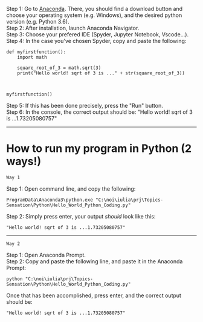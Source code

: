Step 1: Go to [Anaconda](https://www.anaconda.com/). There, you should find a download button and choose your operating system (e.g. Windows), and the desired python version (e.g. Python 3.6).                
Step 2: After installation, launch Anaconda Navigator.          
Step 3: Choose your prefered IDE (Spyder, Jupyter Notebook, Vscode...).      
Step 4: In the case you've chosen Spyder, copy and paste the following:        
```
def myfirstfunction():
    import math

    square_root_of_3 = math.sqrt(3)
    print("Hello world! sqrt of 3 is ..." + str(square_root_of_3))



myfirstfunction()     
```
Step 5: If this has been done precisely, press the "Run" button.     
Step 6: In the console, the correct output should be: "Hello world! sqrt of 3 is ...1.73205080757"      
 ______________________________           
                       
                        
   # How to run my program in Python (2 ways!)   
    
    Way 1

Step 1: Open command line, and copy the following:                                      
```
ProgramData\Anaconda3\python.exe "C:\noi\iulia\prj\Topics-Sensation\Python\Hello_World_Python_Coding.py"    
```
Step 2: Simply press enter, your output *should* look like this:                                
```
"Hello world! sqrt of 3 is ...1.73205080757"      
```
   _____
    
    Way 2  
Step 1: Open Anaconda Prompt.                     
Step 2: Copy and paste the following line, and paste it in the Anaconda Prompt:
```
python "C:\noi\iulia\prj\Topics-Sensation\Python\Hello_World_Python_Coding.py" 
```
Once that has been accomplished, press enter, and the correct output should be:    
```
"Hello world! sqrt of 3 is ...1.73205080757"  
```





